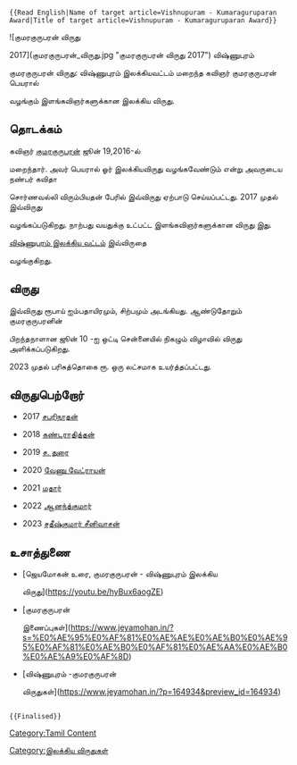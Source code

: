 ```{=mediawiki}
{{Read English|Name of target article=Vishnupuram - Kumaraguruparan Award|Title of target article=Vishnupuram - Kumaraguruparan Award}}
```
![குமரகுருபரன் விருது
2017](குமரகுருபரன்_விருது.jpg "குமரகுருபரன் விருது 2017") விஷ்ணுபுரம்
குமரகுருபரன் விருது: விஷ்ணுபுரம் இலக்கியவட்டம் மறைந்த கவிஞர் குமரகுருபரன் பெயரால்
வழங்கும் இளங்கவிஞர்களுக்கான இலக்கிய விருது.

## தொடக்கம்

கவிஞர் [குமரகுருபரன்](குமரகுருபரன்_(கவிஞர்) "wikilink") ஜூன் 19,2016-ல்
மறைந்தார். அவர் பெயரால் ஓர் இலக்கியவிருது வழங்கவேண்டும் என்று அவருடைய நண்பர் கவிதா
சொர்ணவல்லி விரும்பியதன் பேரில் இவ்விருது ஏற்பாடு செய்யப்பட்டது. 2017 முதல் இவ்விருது
வழங்கப்படுகிறது. நாற்பது வயதுக்கு உட்பட்ட இளங்கவிஞர்களுக்கான விருது இது.
[விஷ்ணுபுரம் இலக்கிய வட்டம்](விஷ்ணுபுரம்_இலக்கிய_வட்டம் "wikilink") இவ்விருதை
வழங்குகிறது.

## விருது

இவ்விருது ரூபாய் ஐம்பதாயிரமும், சிற்பமும் அடங்கியது. ஆண்டுதோறும் குமரகுருபரனின்
பிறந்தநாளான ஜூன் 10 -ஐ ஒட்டி சென்னையில் நிகழும் விழாவில் விருது அளிக்கப்படுகிறது.
2023 முதல் பரிசுத்தொகை ரூ. ஒரு லட்சமாக உயர்த்தப்பட்டது.

## விருதுபெற்றோர்

-   2017 [சபரிநாதன்](சபரிநாதன் "wikilink")
-   2018 [கண்டராதித்தன்](கண்டராதித்தன் "wikilink")
-   2019 [ச. துரை](ச._துரை "wikilink")
-   2020 [வேணு வேட்ராயன்](வேணு_வேட்ராயன் "wikilink")
-   2021 [மதார்](மதார் "wikilink")
-   2022 [ஆனந்த்குமார்](ஆனந்த்குமார் "wikilink")
-   2023 [சதீஷ்குமார் சீனிவாசன்](சதீஷ்குமார்_சீனிவாசன் "wikilink")

## உசாத்துணை

-   [ஜெயமோகன் உரை, குமரகுருபரன் - விஷ்ணுபுரம் இலக்கிய
    விருது](https://youtu.be/hyBux6aogZE)
-   [குமரகுருபரன்
    இணைப்புகள்](https://www.jeyamohan.in/?s=%E0%AE%95%E0%AF%81%E0%AE%AE%E0%AE%B0%E0%AE%95%E0%AF%81%E0%AE%B0%E0%AF%81%E0%AE%AA%E0%AE%B0%E0%AE%A9%E0%AF%8D)
-   [விஷ்ணுபுரம் -குமரகுருபரன்
    விருதுகள்](https://www.jeyamohan.in/?p=164934&preview_id=164934)

```{=mediawiki}
{{Finalised}}
```
[Category:Tamil Content](Category:Tamil_Content "wikilink")
[Category:இலக்கிய விருதுகள்](Category:இலக்கிய_விருதுகள் "wikilink")
